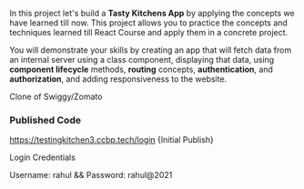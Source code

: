 In this project let's build a **Tasty Kitchens App** by applying the concepts we have learned till now. This project allows you to practice the concepts and techniques learned till React Course and apply them in a concrete project.

You will demonstrate your skills by creating an app that will fetch data from an internal server using a class component, displaying that data, using **component lifecycle** methods, **routing** concepts, **authentication**, and **authorization**, and adding responsiveness to the website.

Clone of Swiggy/Zomato

### Published Code

https://testingkitchen3.ccbp.tech/login {Initial Publish}

Login Credentials 

Username: rahul &&
Password: rahul@2021

